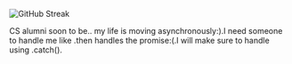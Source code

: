 ![GitHub Streak](https://github-readme-streak-stats.herokuapp.com/?user=ShahiShahash)

CS alumni soon to be..
my life is moving asynchronously:).I need someone to handle me like .then handles the promise:(.I will make sure to handle using .catch().


